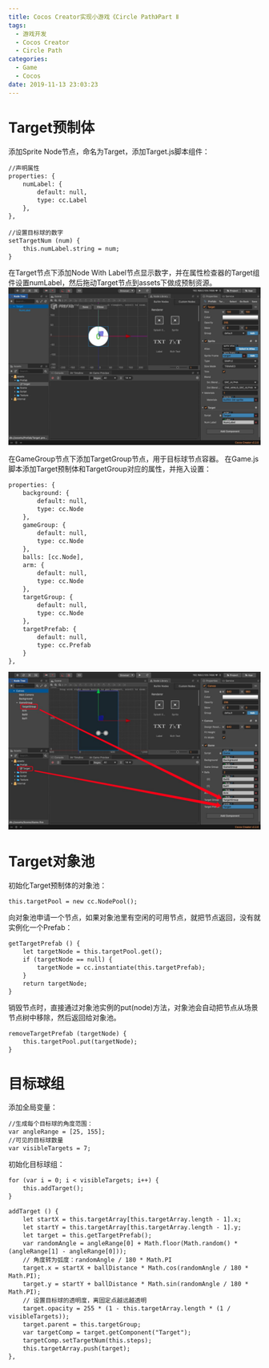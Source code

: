 ```yaml
---
title: Cocos Creator实现小游戏《Circle Path》Part Ⅱ
tags:
  - 游戏开发
  - Cocos Creator
  - Circle Path
categories:
  - Game
  - Cocos
date: 2019-11-13 23:03:23
---
```


# Target预制体
添加Sprite Node节点，命名为Target，添加Target.js脚本组件：
```
//声明属性
properties: {
    numLabel: {
        default: null,
        type: cc.Label
    },
},

//设置目标球的数字
setTargetNum (num) {
    this.numLabel.string = num;
}
```

在Target节点下添加Node With Label节点显示数字，并在属性检查器的Target组件设置numLabel，然后拖动Target节点到assets下做成预制资源。
![screenshot](301/1.png)

在GameGroup节点下添加TargetGroup节点，用于目标球节点容器。
在Game.js脚本添加Target预制体和TargetGroup对应的属性，并拖入设置：
```
properties: {
    background: {
        default: null,
        type: cc.Node
    },
    gameGroup: {
        default: null,
        type: cc.Node
    },
    balls: [cc.Node],
    arm: {
        default: null,
        type: cc.Node
    },
    targetGroup: {
        default: null,
        type: cc.Node
    },
    targetPrefab: {
        default: null,
        type: cc.Prefab
    }
},
```
![screenshot](301/2.png)

# Target对象池
初始化Target预制体的对象池：
```
this.targetPool = new cc.NodePool();
```

向对象池申请一个节点，如果对象池里有空闲的可用节点，就把节点返回，没有就实例化一个Prefab：
```
getTargetPrefab () {
    let targetNode = this.targetPool.get();
    if (targetNode == null) {
        targetNode = cc.instantiate(this.targetPrefab);
    }
    return targetNode;
}
```

销毁节点时，直接通过对象池实例的put(node)方法，对象池会自动把节点从场景节点树中移除，然后返回给对象池。
```
removeTargetPrefab (targetNode) {
    this.targetPool.put(targetNode); 
}
```

# 目标球组
添加全局变量：
```
//生成每个目标球的角度范围：
var angleRange = [25, 155];
//可见的目标球数量
var visibleTargets = 7;
```

初始化目标球组：
```
for (var i = 0; i < visibleTargets; i++) {
    this.addTarget(); 
}
```
```
addTarget () {
    let startX = this.targetArray[this.targetArray.length - 1].x;
    let startY = this.targetArray[this.targetArray.length - 1].y;          
    let target = this.getTargetPrefab();
    var randomAngle = angleRange[0] + Math.floor(Math.random() * (angleRange[1] - angleRange[0]));
    // 角度转为弧度：randomAngle / 180 * Math.PI
    target.x = startX + ballDistance * Math.cos(randomAngle / 180 * Math.PI);
    target.y = startY + ballDistance * Math.sin(randomAngle / 180 * Math.PI);
    // 设置目标球的透明度，离固定点越远越透明
    target.opacity = 255 * (1 - this.targetArray.length * (1 / visibleTargets));
    target.parent = this.targetGroup;
    var targetComp = target.getComponent("Target");
    targetComp.setTargetNum(this.steps);
    this.targetArray.push(target);      
},
```

